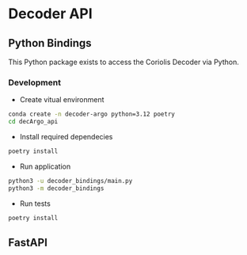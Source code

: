 # Decoder API

## Python Bindings

This Python package exists to access the Coriolis Decoder via Python.

### Development

- Create vitual environment

```bash
conda create -n decoder-argo python=3.12 poetry
cd decArgo_api
```

- Install required dependecies

```bash
poetry install
```

- Run application

```bash
python3 -u decoder_bindings/main.py
python3 -m decoder_bindings
```

- Run tests

```bash
poetry install
```

## FastAPI

